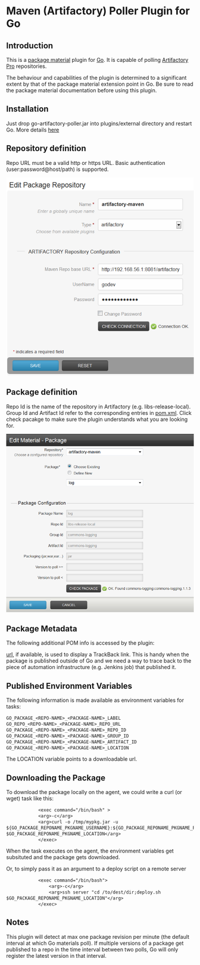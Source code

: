 Maven (Artifactory) Poller Plugin for Go
==================================

Introduction
------------
This is a [package material](http://www.thoughtworks.com/products/docs/go/current/help/package_material.html) plugin for [Go](http://www.thoughtworks.com/products/go-continuous-delivery). It is capable of polling [Artifactory Pro](http://www.jfrog.com/home/v_artifactorypro_overview) repositories.

The behaviour and capabilities of the plugin is determined to a significant extent by that of the package material extension point in Go. Be sure to read the package material documentation before using this plugin.

Installation
------------
Just drop go-artifactory-poller.jar into plugins/external directory and restart Go. More details [here](http://www.thoughtworks.com/products/docs/go/current/help/plugin_user_guide.html)

Repository definition
---------------------
Repo URL must be a valid http or https URL. Basic authentication (user:password@host/path) is supported.

![Add a Maven (Artifactory Pro) repository][1]

Package definition
------------------
Repo Id is the name of the repository in Artifactory (e.g. libs-release-local). Group Id and Artifact Id refer to the corresponding entries in [pom.xml](http://maven.apache.org/pom.html#Maven_Coordinates). Click check pacakge to make sure the plugin understands what you are looking for.

![Define a package as material for a pipeline][2]

Package Metadata
----------------
The following additional POM info is accessed by the plugin:

[url](http://maven.apache.org/pom.html#More_Project_Information), if available, is used to display a TrackBack link. This is handy when the package is published outside of Go and we need a way to trace back to the piece of automation infrastructure (e.g. Jenkins job) that published it.

Published Environment Variables
-------------------------------
The following information is made available as environment variables for tasks:

    GO_PACKAGE_<REPO-NAME>_<PACKAGE-NAME>_LABEL
    GO_REPO_<REPO-NAME>_<PACKAGE-NAME>_REPO_URL
    GO_PACKAGE_<REPO-NAME>_<PACKAGE-NAME>_REPO_ID
    GO_PACKAGE_<REPO-NAME>_<PACKAGE-NAME>_GROUP_ID
    GO_PACKAGE_<REPO-NAME>_<PACKAGE-NAME>_ARTIFACT_ID
    GO_PACKAGE_<REPO-NAME>_<PACKAGE-NAME>_LOCATION

The LOCATION variable points to a downloadable url.

Downloading the Package
-----------------------
To download the package locally on the agent, we could write a curl (or wget) task like this:

                <exec command="/bin/bash" >
                <arg>-c</arg>
                <arg>curl -o /tmp/mypkg.jar -u ${GO_PACKAGE_REPONAME_PKGNAME_USERNAME}:${GO_PACKAGE_REPONAME_PKGNAME_PASSWORD} $GO_PACKAGE_REPONAME_PKGNAME_LOCATION</arg>
                </exec>

When the task executes on the agent, the environment variables get subsituted and the package gets downloaded.

Or, to simply pass it as an argument to a deploy script on a remote server

                <exec command="/bin/bash">
                    <arg>-c</arg>
                    <arg>ssh server "cd /to/dest/dir;deploy.sh $GO_PACKAGE_REPONAME_PKGNAME_LOCATION"</arg>
                </exec>

Notes
-----
This plugin will detect at max one package revision per minute (the default interval at which Go materials poll). If multiple versions of a package get published to a repo in the time interval between two polls, Go will only register the latest version in that interval.
	
[1]: img/artifactorypro-add-repo.png  "Define Maven (Artifactory Pro) Package Repository"
[2]: img/artifactorypro-add-pkg.png  "Define package as material for a pipeline"

